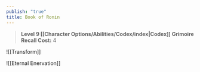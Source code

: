 ```yaml
---
publish: "true"
title: Book of Ronin
---
```


> **Level 9 [[Character Options/Abilities/Codex/index|Codex]] Grimoire**
> **Recall Cost:** 4

![[Transform]]

![[Eternal Enervation]]
